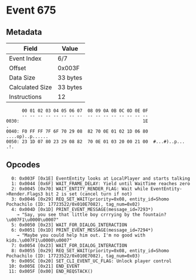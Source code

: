 # Event 675

## Metadata

| Field           | Value    |
|-----------------|----------|
| Event Index     | 6/7      |
| Offset          | 0x003F   |
| Data Size       | 33 bytes |
| Calculated Size | 33 bytes |
| Instructions    | 12       |

```
      00 01 02 03 04 05 06 07  08 09 0A 0B 0C 0D 0E 0F
      -- -- -- -- -- -- -- --  -- -- -- -- -- -- -- --
0030:                                               1E                 .
0040: F0 FF FF 7F 6F 70 29 08  82 70 0E 01 02 1D 06 80  ....op)..p......
0050: 23 1D 07 80 23 29 08 82  70 0E 01 03 20 00 21 00  #...#)..p... .!.
```

## Opcodes

```
  0: 0x003F [0x1E] EventEntity looks at LocalPlayer and starts talking
  1: 0x0044 [0x6F] WAIT_FRAME_DELAY: Yield until WaitTime reaches zero
  2: 0x0045 [0x70] WAIT_ENTITY_RENDER_FLAG: Wait while EventEntity->Render.Flags3 bit 2 is set (cancel turn if not)
  3: 0x0046 [0x29] REQ_SET_WAIT(priority=0x08, entity_id=Shomo Pochachilo (ID: 17723522/0x010E7082), tag_num=0x02)
  4: 0x004D [0x1D] PRINT_EVENT_MESSAGE(message_id=7293*)
    → "Say, you see that little boy crrrying by the fountain?\u007F1\u0000\u0007"
  5: 0x0050 [0x23] WAIT_FOR_DIALOG_INTERACTION
  6: 0x0051 [0x1D] PRINT_EVENT_MESSAGE(message_id=7294*)
    → "Maybe you could help him out. I'm no good with kids.\u007F1\u0000\u0007"
  7: 0x0054 [0x23] WAIT_FOR_DIALOG_INTERACTION
  8: 0x0055 [0x29] REQ_SET_WAIT(priority=0x08, entity_id=Shomo Pochachilo (ID: 17723522/0x010E7082), tag_num=0x03)
  9: 0x005C [0x20] SET_CLI_EVENT_UC_FLAG: Unlock player control
 10: 0x005E [0x21] END_EVENT
 11: 0x005F [0x00] END_REQSTACK()
```
